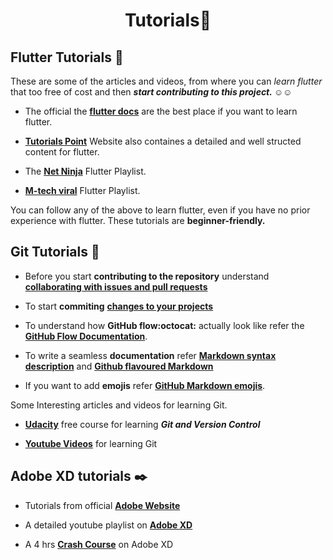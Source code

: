 <h1 align="center">Tutorials📰</h1>

## Flutter Tutorials 💙 

These are some of the articles and videos, from where you can *learn flutter* that too free of cost and then ***start contributing to this project. ☺️☺️***

- The official the [**flutter docs**](https://flutter.dev/docs/reference/tutorials) are the best place if you want to learn flutter.

- [**Tutorials Point**](https://www.tutorialspoint.com/flutter/index.htm) Website also containes a detailed and well structed content for flutter.

- The [**Net Ninja**](https://www.youtube.com/playlist?list=PL4cUxeGkcC9jLYyp2Aoh6hcWuxFDX6PBJ) Flutter Playlist.

- [**M-tech viral**](https://www.youtube.com/playlist?list=PLR2qQy0Zxs_UdqAcaipPR3CG1Ly57UlhV) Flutter Playlist.
 
You can follow any of the above to learn flutter, even if you have no prior experience with flutter. These tutorials are **beginner-friendly.**


## Git Tutorials 🚩

- Before you start **contributing to the repository** understand [**collaborating with issues and pull requests**](https://docs.github.com/en/free-pro-team@latest/github/collaborating-with-issues-and-pull-requests)

- To start **commiting** [**changes to your projects**](https://docs.github.com/en/free-pro-team@latest/github/committing-changes-to-your-project)

- To understand how **GitHub flow:octocat:** actually look like refer the [**GitHub Flow Documentation**](https://guides.github.com/introduction/flow/).

- To write a seamless **documentation** refer [**Markdown syntax description**](https://daringfireball.net/projects/markdown/syntax) and [**Github flavoured Markdown**](https://github.github.com/gfm/#what-is-github-flavored-markdown-)

- If you want to add **emojis** refer [**GitHub Markdown emojis**](https://gist.github.com/rxaviers/7360908).

Some Interesting articles and videos for learning Git.

- [**Udacity**](https://www.udacity.com/course/version-control-with-git--ud123) free course for learning ***Git and Version Control***

- [**Youtube Videos**](https://youtu.be/MJUJ4wbFm_A) for learning Git


## Adobe XD tutorials ✒️

- Tutorials from official [**Adobe Website**](https://helpx.adobe.com/xd/tutorials.html)
- A detailed youtube playlist on [**Adobe XD**](https://www.youtube.com/playlist?list=PLkiM1tZke4mivrZRPcqp_8oHFxlD8-IP5)
  
- A 4 hrs [**Crash Course**](https://youtu.be/68w2VwalD5w) on Adobe XD
  
